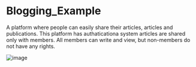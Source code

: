 # Blogging_Example

A platform where people can easily share their articles, articles and publications. 
This platform has authaticationa system articles are shared only with members. 
All members can write and view, but non-members do not have any rights.


![image](https://user-images.githubusercontent.com/58256667/121360557-338d0500-c93d-11eb-8e34-c56b49af0ad8.png)


